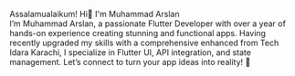 Assalamualaikum! Hi👋 I'm Muhammad Arslan <br>
I’m Muhammad Arslan, a passionate Flutter Developer with over a year of hands-on experience creating stunning and functional apps. Having recently upgraded my skills with a comprehensive enhanced from Tech Idara Karachi, I specialize in Flutter UI, API integration, and state management. Let’s connect to turn your app ideas into reality! 🚀
